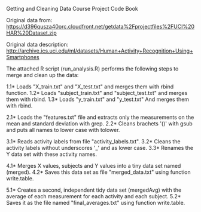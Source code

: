 Getting and Cleaning Data Course Project Code Book

Original data from: https://d396qusza40orc.cloudfront.net/getdata%2Fprojectfiles%2FUCI%20HAR%20Dataset.zip

Original data description: http://archive.ics.uci.edu/ml/datasets/Human+Activity+Recognition+Using+Smartphones

The attached R script (run_analysis.R) performs the following steps to merge and clean up the data:

1.1* Loads "X_train.txt" and "X_test.txt" and merges them with rbind function.
1.2* Loads "subject_train.txt" and "subject_test.txt" and merges them with rbind.
1.3* Loads "y_train.txt" and "y_test.txt" And merges them with rbind.

2.1* Loads the "features.txt" file and extracts only the measurements on the mean and standard deviation with grep.
2.2* Cleans brachets '()' with gsub and puts all names to lower case with tolower.

3.1* Reads activity labels from file "activity_labels.txt". 
3.2* Cleans the activity labels without underscores '_' and as lower case.
3.3* Renames the Y data set with these activity names.

4.1* Merges X values, subjects and Y values into a tiny data set named (merged).
4.2* Saves this data set as file "merged_data.txt" using function write.table.

5.1* Creates a second, independent tidy data set (mergedAvg) with the average of each measurement for each activity and each subject.
5.2* Saves it as the file named "final_averages.txt" using function write.table.
